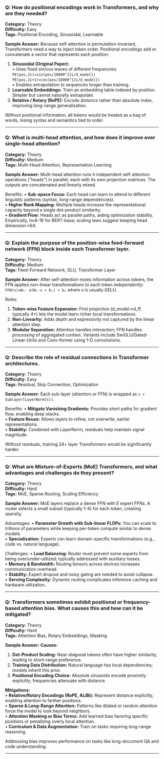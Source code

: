 ### Q: How do positional encodings work in Transformers, and why are they needed?

**Category:** Theory  
**Difficulty:** Easy  
**Tags:** Positional Encoding, Sinusoidal, Learnable

**Sample Answer:**
Because self-attention is permutation-invariant, Transformers need a way to inject token order. Positional encodings add or concatenate a vector that represents each position:

1. **Sinusoidal (Original Paper):**  
   • Uses fixed sin/cos waves of different frequencies:  
   `PE(pos,2i)=sin(pos/10000^{2i/d_model})`  
   `PE(pos,2i+1)=cos(pos/10000^{2i/d_model})`  
   • Enables extrapolation to sequences longer than training.
2. **Learnable Embeddings:** Train an embedding table indexed by position. Simpler but cannot naturally extrapolate.
3. **Relative / Rotary (RoPE):** Encode *distance* rather than absolute index, improving long-range generalization.

Without positional information, all tokens would be treated as a bag of words, losing syntax and semantics tied to order.

---

### Q: What is multi-head attention, and how does it improve over single-head attention?

**Category:** Theory  
**Difficulty:** Medium  
**Tags:** Multi-Head Attention, Representation Learning

**Sample Answer:**
Multi-head attention runs *h* independent self-attention operations ("heads") in parallel, each with its own projection matrices. The outputs are concatenated and linearly mixed.

Benefits:
• **Sub-space Focus:** Each head can learn to attend to different linguistic patterns (syntax, long-range dependencies).  
• **Higher Rank Mapping:** Multiple heads increase the representational capacity beyond a single dot-product similarity.  
• **Gradient Flow:** Heads act as parallel paths, aiding optimization stability.
Empirically, h≈8-16 for BERT-base; scaling laws suggest keeping head dimension ≈64.

---

### Q: Explain the purpose of the position-wise feed-forward network (FFN) block inside each Transformer layer.

**Category:** Theory  
**Difficulty:** Medium  
**Tags:** Feed-Forward Network, GLU, Transformer Layer

**Sample Answer:**
After self-attention mixes information across tokens, the FFN applies non-linear transformations to each token *independently*:
`FFN(x)=W₂· σ(W₁·x + b₁) + b₂` where `σ` is usually GELU.

Roles:
1. **Token-wise Feature Expansion:** First projection (d_model→d_ff, typically 4×) lets the model learn richer local transformations.
2. **Non-Linearity:** Adds depth and expressivity not captured by the linear attention step.
3. **Modular Separation:** Attention handles *interaction*; FFN handles *processing* of aggregated context.
Variants include SwiGLU/Gated-Linear-Units and Conv-former using 1-D convolutions.

---

### Q: Describe the role of residual connections in Transformer architectures.

**Category:** Theory  
**Difficulty:** Easy  
**Tags:** Residual, Skip Connection, Optimization

**Sample Answer:**
Each sub-layer (attention or FFN) is wrapped as `x + Sublayer(LayerNorm(x))`.

Benefits:
• **Mitigate Vanishing Gradients:** Provides short paths for gradient flow, enabling deep stacks.  
• **Feature Reuse:** Allows layers to refine, not overwrite, earlier representations.  
• **Stability:** Combined with LayerNorm, residuals help maintain signal magnitude.

Without residuals, training 24+ layer Transformers would be significantly harder.

---

### Q: What are Mixture-of-Experts (MoE) Transformers, and what advantages and challenges do they present?

**Category:** Theory  
**Difficulty:** Hard  
**Tags:** MoE, Sparse Routing, Scaling Efficiency

**Sample Answer:**
MoE layers replace a dense FFN with *E* expert FFNs. A router selects a small subset (typically 1-4) for each token, creating sparsity.

Advantages:
• **Parameter Growth with Sub-linear FLOPs:** You can scale to trillions of parameters while keeping per-token compute similar to dense models.  
• **Specialization:** Experts can learn domain-specific transformations (e.g., code vs. natural language).

Challenges:
• **Load Balancing:** Router must prevent some experts from being over/under-utilized; typically addressed with auxiliary losses.  
• **Memory & Bandwidth:** Routing tensors across devices increases communication overhead.  
• **Stability:** Expert dropout and noisy gating are needed to avoid collapse.  
• **Serving Complexity:** Dynamic routing complicates inference caching and hardware utilization.

---

### Q: Transformers sometimes exhibit positional or frequency-based attention bias. What causes this and how can it be mitigated?

**Category:** Theory  
**Difficulty:** Hard  
**Tags:** Attention Bias, Rotary Embeddings, Masking

**Sample Answer:**
**Causes:**  
1. **Dot-Product Scaling:** Near-diagonal tokens often have higher similarity, leading to short-range preference.  
2. **Training Data Distribution:** Natural language has local dependencies; models inherit this prior.  
3. **Positional Encoding Choice:** Absolute sinusoids encode proximity explicitly; frequencies attenuate with distance.

**Mitigations:**  
• **Relative/Rotary Encodings (RoPE, ALiBi):** Represent distance explicitly, enabling attention to farther positions.  
• **Sparse & Long-Range Attention:** Patterns like dilated or random attention force the model to look beyond neighbors.  
• **Attention Masking or Bias Terms:** Add learned bias favoring specific positions or penalizing overly local attention.  
• **Curriculum & Data Augmentation:** Train on tasks requiring long-range reasoning.

Addressing bias improves performance on tasks like long-document QA and code understanding.

---
